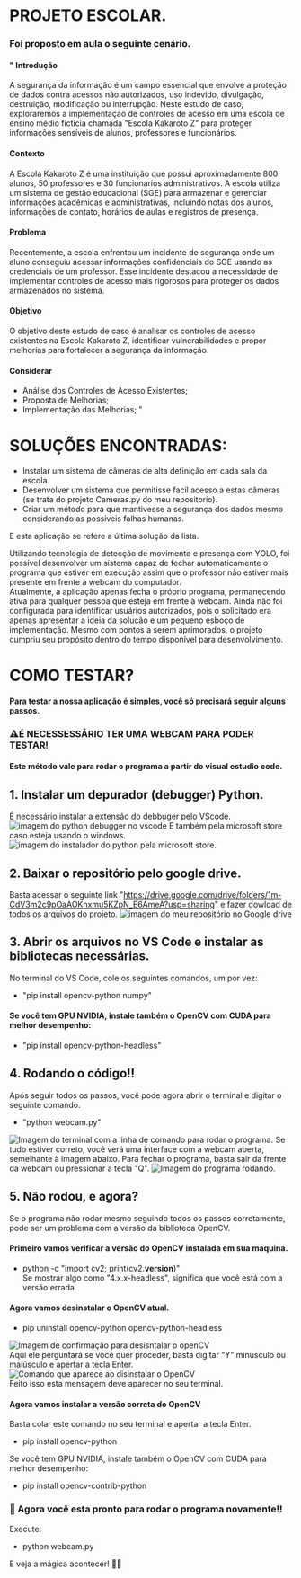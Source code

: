 # PROJETO ESCOLAR.

### Foi proposto em aula o seguinte cenário. 
#### " Introdução
A segurança da informação é um campo essencial que envolve a proteção de dados contra acessos não autorizados, uso indevido, divulgação, destruição, modificação ou interrupção. Neste estudo de caso, exploraremos a implementação de controles de acesso em uma escola de ensino médio fictícia chamada "Escola Kakaroto Z" para proteger informações sensíveis de alunos, professores e funcionários.

#### Contexto
A Escola Kakaroto Z é uma instituição que possui aproximadamente 800 alunos, 50 professores e 30 funcionários administrativos. A escola utiliza um sistema de gestão educacional (SGE) para armazenar e gerenciar informações acadêmicas e administrativas, incluindo notas dos alunos, informações de contato, horários de aulas e registros de presença.

#### Problema
Recentemente, a escola enfrentou um incidente de segurança onde um aluno conseguiu acessar informações confidenciais do SGE usando as credenciais de um professor. Esse incidente destacou a necessidade de implementar controles de acesso mais rigorosos para proteger os dados armazenados no sistema.

#### Objetivo

O objetivo deste estudo de caso é analisar os controles de acesso existentes na Escola Kakaroto Z, identificar vulnerabilidades e propor melhorias para fortalecer a segurança da informação.

#### Considerar
* Análise dos Controles de Acesso Existentes;
* Proposta de Melhorias;
* Implementação das Melhorias; "

# SOLUÇÕES ENCONTRADAS:

* Instalar um sistema de câmeras de alta definição em cada sala da escola.
* Desenvolver um sistema que permitisse facil acesso a estas câmeras (se trata do projeto Cameras.py do meu repositorio).
* Criar um método para que mantivesse a segurança dos dados mesmo considerando as possiveis falhas humanas. 

E esta aplicação se refere a última solução da lista.

Utilizando tecnologia de detecção de movimento e presença com YOLO, foi possível desenvolver um sistema capaz de fechar automaticamente o programa que estiver em execução assim que o professor não estiver mais presente em frente à webcam do computador.  
Atualmente, a aplicação apenas fecha o próprio programa, permanecendo ativa para qualquer pessoa que esteja em frente à webcam. Ainda não foi configurada para identificar usuários autorizados, pois o solicitado era apenas apresentar a ideia da solução e um pequeno esboço de implementação. Mesmo com pontos a serem aprimorados, o projeto cumpriu seu propósito dentro do tempo disponível para desenvolvimento.

# COMO TESTAR?

#### Para testar a nossa aplicação é simples, você só precisará seguir alguns passos.

### ⚠️É NECESSESSÁRIO TER UMA WEBCAM PARA PODER TESTAR!

#### Este método vale para rodar o programa a partir do visual estudio code.

## 1. Instalar um depurador (debugger) Python. 
É necessário instalar a extensão do debbuger pelo VScode.
![imagem do python debugger no vscode]({EFD364D9-09AB-4A5C-95D9-0BF0727A7C45}.png)
E também pela microsoft store caso esteja usando o windows.
![imagem do instalador do python pela microsoft store.]({F61BE7D3-0F81-4A0E-BEF9-C58790C7D94B}.png)

## 2. Baixar o repositório pelo google drive.
Basta acessar o seguinte link "https://drive.google.com/drive/folders/1m-CdV3m2c9pOaAOKhxmu5KZpN_E6AmeA?usp=sharing" e fazer dowload de todos os arquivos do projeto.
![imagem do meu repositório no Google drive]({1CB9C88A-4478-47FB-BCDB-BF317F4D87CF}.png)
## 3. Abrir os arquivos no VS Code e instalar as bibliotecas necessárias.  
No terminal do VS Code, cole os seguintes comandos, um por vez:
* "pip install opencv-python numpy"  
#### Se você tem GPU NVIDIA, instale também o OpenCV com CUDA para melhor desempenho:
* "pip install opencv-python-headless"

## 4. Rodando o código!!
Após seguir todos os passos, você pode agora abrir o terminal e digitar o seguinte comando.
* "python webcam.py"

![Imagem do terminal com a linha de comando para rodar o programa.]({CB6541E1-E07C-4EE4-8E2E-917FB899ABE8}.png)
Se tudo estiver correto, você verá uma interface com a webcam aberta, semelhante à imagem abaixo.
Para fechar o programa, basta sair da frente da webcam ou pressionar a tecla "Q".
![Imagem do programa rodando.]({104E850B-77C2-4C23-BCCE-3C0F791BD209}.png)

## 5. Não rodou, e agora?
Se o programa não rodar mesmo seguindo todos os passos corretamente, pode ser um problema com a versão da biblioteca OpenCV.

#### Primeiro vamos verificar a versão do OpenCV instalada em sua maquina.  
* python -c "import cv2; print(cv2.__version__)"  
Se mostrar algo como "4.x.x-headless", significa que você está com a versão errada.

#### Agora vamos desinstalar o OpenCV atual.
* pip uninstall opencv-python opencv-python-headless  

![Imagem de confirmação para desisntalar o openCV]({EA904698-D57D-4B45-AE8F-661AF0BD39F3}.png)  
Aqui ele perguntará se você quer proceder, basta digitar "Y" minúsculo ou maiúsculo e apertar a tecla Enter.  
![Comando que aparece ao disinstalar o OpenCV]({ABF556E4-4053-4782-9575-5CBCE1C63099}.png)  
Feito isso esta mensagem deve aparecer no seu terminal.

#### Agora vamos instalar a versão correta do OpenCV
Basta colar este comando no seu terminal e apertar a tecla Enter.
* pip install opencv-python  

Se você tem GPU NVIDIA, instale também o OpenCV com CUDA para melhor desempenho:
* pip install opencv-contrib-python

### 🚀 Agora você esta pronto para rodar o programa novamente!!
Execute:
* python webcam.py  

E veja a mágica acontecer! 🎩✨


